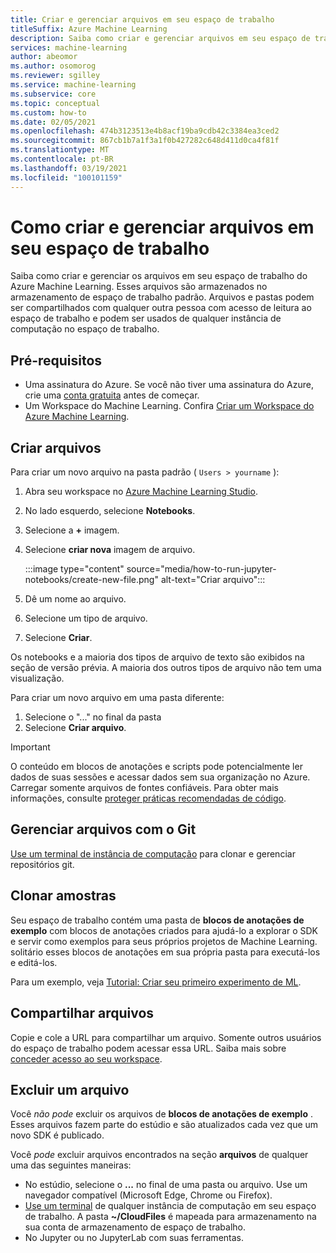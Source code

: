 ```yaml
---
title: Criar e gerenciar arquivos em seu espaço de trabalho
titleSuffix: Azure Machine Learning
description: Saiba como criar e gerenciar arquivos em seu espaço de trabalho no Azure Machine Learning Studio.
services: machine-learning
author: abeomor
ms.author: osomorog
ms.reviewer: sgilley
ms.service: machine-learning
ms.subservice: core
ms.topic: conceptual
ms.custom: how-to
ms.date: 02/05/2021
ms.openlocfilehash: 474b3123513e4b8acf19ba9cdb42c3384ea3ced2
ms.sourcegitcommit: 867cb1b7a1f3a1f0b427282c648d411d0ca4f81f
ms.translationtype: MT
ms.contentlocale: pt-BR
ms.lasthandoff: 03/19/2021
ms.locfileid: "100101159"
---
```

# <a name="how-to-create-and-manage-files-in-your-workspace"></a>Como criar e gerenciar arquivos em seu espaço de trabalho

Saiba como criar e gerenciar os arquivos em seu espaço de trabalho do Azure Machine Learning.  Esses arquivos são armazenados no armazenamento de espaço de trabalho padrão. Arquivos e pastas podem ser compartilhados com qualquer outra pessoa com acesso de leitura ao espaço de trabalho e podem ser usados de qualquer instância de computação no espaço de trabalho.

## <a name="prerequisites"></a>Pré-requisitos

* Uma assinatura do Azure. Se você não tiver uma assinatura do Azure, crie uma [conta gratuita](https://aka.ms/AMLFree) antes de começar.
* Um Workspace do Machine Learning. Confira [Criar um Workspace do Azure Machine Learning](how-to-manage-workspace.md).

## <a name="create-files"></a><a name="create"></a> Criar arquivos

Para criar um novo arquivo na pasta padrão ( `Users > yourname` ):

1. Abra seu workspace no [Azure Machine Learning Studio](https://ml.azure.com).
1. No lado esquerdo, selecione **Notebooks**.
1. Selecione a **+** imagem.
1. Selecione  **criar nova** imagem de arquivo.

    :::image type="content" source="media/how-to-run-jupyter-notebooks/create-new-file.png" alt-text="Criar arquivo":::

1. Dê um nome ao arquivo.
1. Selecione um tipo de arquivo.
1. Selecione **Criar**.

Os notebooks e a maioria dos tipos de arquivo de texto são exibidos na seção de versão prévia.  A maioria dos outros tipos de arquivo não tem uma visualização.

Para criar um novo arquivo em uma pasta diferente:
1. Selecione o "..." no final da pasta
1. Selecione **Criar arquivo**.

> [!IMPORTANT]
> O conteúdo em blocos de anotações e scripts pode potencialmente ler dados de suas sessões e acessar dados sem sua organização no Azure.  Carregar somente arquivos de fontes confiáveis. Para obter mais informações, consulte [proteger práticas recomendadas de código](concept-secure-code-best-practice.md#azure-ml-studio-notebooks).

## <a name="manage-files-with-git"></a>Gerenciar arquivos com o Git

[Use um terminal de instância de computação](how-to-access-terminal.md#git) para clonar e gerenciar repositórios git.

## <a name="clone-samples"></a>Clonar amostras

Seu espaço de trabalho contém uma pasta de **blocos de anotações de exemplo** com blocos de anotações criados para ajudá-lo a explorar o SDK e servir como exemplos para seus próprios projetos de Machine Learning.   solitário esses blocos de anotações em sua própria pasta para executá-los e editá-los.  

Para um exemplo, veja [Tutorial: Criar seu primeiro experimento de ML](tutorial-1st-experiment-sdk-setup.md#azure).

## <a name="share-files"></a>Compartilhar arquivos

Copie e cole a URL para compartilhar um arquivo.  Somente outros usuários do espaço de trabalho podem acessar essa URL.  Saiba mais sobre [conceder acesso ao seu workspace](how-to-assign-roles.md).

## <a name="delete-a-file"></a>Excluir um arquivo

Você *não pode* excluir os arquivos de **blocos de anotações de exemplo** .  Esses arquivos fazem parte do estúdio e são atualizados cada vez que um novo SDK é publicado.  

Você *pode* excluir arquivos encontrados na seção **arquivos** de qualquer uma das seguintes maneiras:

* No estúdio, selecione o **...** no final de uma pasta ou arquivo.  Use um navegador compatível (Microsoft Edge, Chrome ou Firefox).
* [Use um terminal](how-to-access-terminal.md) de qualquer instância de computação em seu espaço de trabalho. A pasta **~/CloudFiles** é mapeada para armazenamento na sua conta de armazenamento de espaço de trabalho.
* No Jupyter ou no JupyterLab com suas ferramentas.
